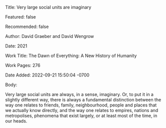 Title:  Very large social units are imaginary

Featured: false

Recommended: false

Author: David Graeber and David Wengrow

Date:   2021

Work Title: The Dawn of Everything: A New History of Humanity

Work Pages: 276

Date Added: 2022-09-21 15:50:04 -0700

Body:

Very large social units are always, in a sense, imaginary. Or, to put it in a slightly different way, there is always a fundamental distinction between the way one relates to friends, family, neighbourhood, people and places that we actually know directly, and the way one relates to empires, nations and metropolises, phenomena that exist largely, or at least most of the time, in our heads. 

